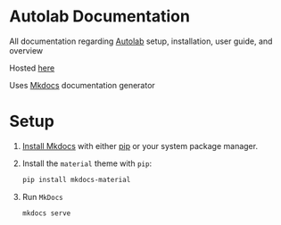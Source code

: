 # Autolab Documentation
All documentation regarding [Autolab](http://github.com/autolab/Autolab
) setup, installation, user guide, and overview

Hosted [here](http://autolab.github.io/docs)

Uses [Mkdocs](http://www.mkdocs.org/) documentation generator

# Setup
1. [Install Mkdocs](https://www.mkdocs.org/#installation) with either
   [pip](https://pip.readthedocs.io/en/stable/installing/) or your system
   package manager.

2. Install the `material` theme with `pip`:

   ```bash
   pip install mkdocs-material
   ```

3. Run `MkDocs`

   ```
   mkdocs serve
   ```

